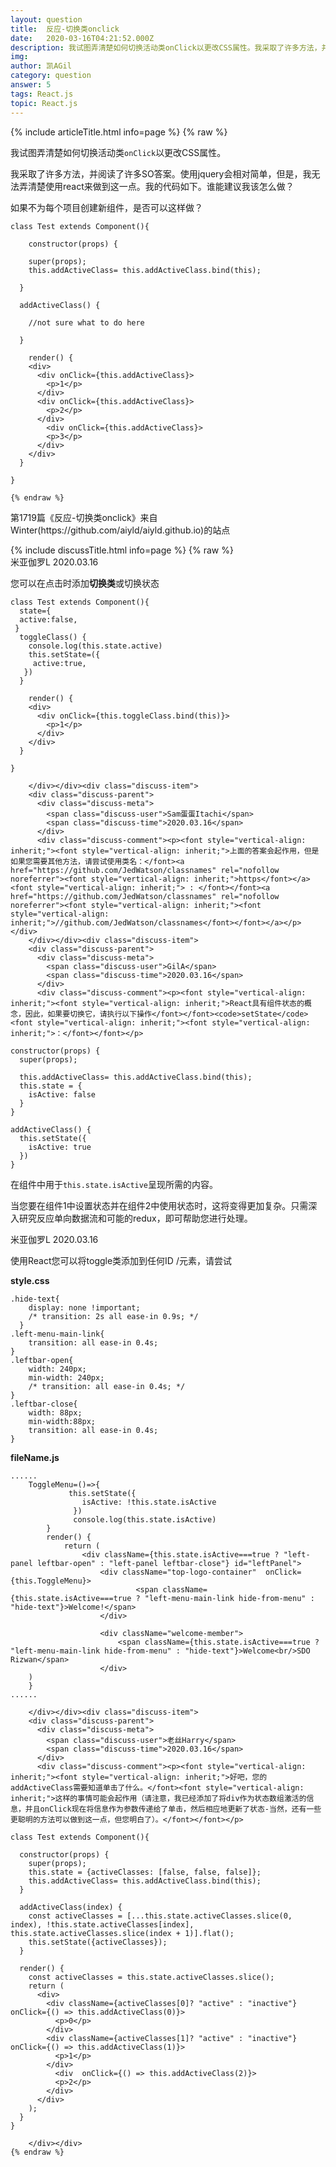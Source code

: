 ```yaml
---
layout: question
title:  反应-切换类onclick
date:   2020-03-16T04:21:52.000Z
description: 我试图弄清楚如何切换活动类onClick以更改CSS属性。我采取了许多方法，并阅读了许多SO答案。使用jquery会相对简单，但是，我无法弄清楚使用r...
img: 
author: 凯AGil
category: question
answer: 5
tags: React.js
topic: React.js
---
```

<div class="article-root">
  <div class="article">
    {% include articleTitle.html info=page %}
    {% raw %}
    <div class="article-content"><p><font style="vertical-align: inherit;"><font style="vertical-align: inherit;">我试图弄清楚如何切换活动类</font></font><code>onClick</code><font style="vertical-align: inherit;"><font style="vertical-align: inherit;">以更改CSS属性。</font></font></p>

<p><font style="vertical-align: inherit;"><font style="vertical-align: inherit;">我采取了许多方法，并阅读了许多SO答案。</font><font style="vertical-align: inherit;">使用jquery会相对简单，但是，我无法弄清楚使用react来做到这一点。</font><font style="vertical-align: inherit;">我的代码如下。</font><font style="vertical-align: inherit;">谁能建议我该怎么做？</font></font></p>

<p><font style="vertical-align: inherit;"><font style="vertical-align: inherit;">如果不为每个项目创建新组件，是否可以这样做？</font></font></p>

<pre><code>class Test extends Component(){<font></font>
<font></font>
    constructor(props) {<font></font>
<font></font>
    super(props);<font></font>
    this.addActiveClass= this.addActiveClass.bind(this);<font></font>
<font></font>
  }<font></font>
<font></font>
  addActiveClass() {<font></font>
<font></font>
    //not sure what to do here<font></font>
<font></font>
  }<font></font>
<font></font>
    render() {<font></font>
    &lt;div&gt;<font></font>
      &lt;div onClick={this.addActiveClass}&gt;<font></font>
        &lt;p&gt;1&lt;/p&gt;<font></font>
      &lt;/div&gt;<font></font>
      &lt;div onClick={this.addActiveClass}&gt;<font></font>
        &lt;p&gt;2&lt;/p&gt;<font></font>
      &lt;/div&gt;<font></font>
        &lt;div onClick={this.addActiveClass}&gt;<font></font>
        &lt;p&gt;3&lt;/p&gt;<font></font>
      &lt;/div&gt;<font></font>
    &lt;/div&gt;<font></font>
  }<font></font>
<font></font>
}<font></font>
</code></pre></div>
    {% endraw %}
  </div>
  <p class="winter_mark">第1719篇《反应-切换类onclick》来自Winter(https://github.com/aiyld/aiyld.github.io)的站点</p>
  <div class="discuss-wrapper">
    {% include discussTitle.html info=page %}
    {% raw %}
    <div class="discuss-item">
        <div class="discuss-parent">
          <div class="discuss-meta">
            <span class="discuss-user">米亚伽罗L</span>
            <span class="discuss-time">2020.03.16</span>
          </div>
          <div class="discuss-comment"><p><font style="vertical-align: inherit;"><font style="vertical-align: inherit;">您可以</font><font style="vertical-align: inherit;">在点击时</font><font style="vertical-align: inherit;">添加</font></font><strong><font style="vertical-align: inherit;"><font style="vertical-align: inherit;">切换类</font></font></strong><font style="vertical-align: inherit;"><font style="vertical-align: inherit;">或切换状态</font></font></p>

<pre><code>class Test extends Component(){<font></font>
  state={<font></font>
  active:false, <font></font>
 }<font></font>
  toggleClass() {<font></font>
    console.log(this.state.active)<font></font>
    this.setState=({<font></font>
     active:true,<font></font>
   })<font></font>
  }<font></font>
<font></font>
    render() {<font></font>
    &lt;div&gt;<font></font>
      &lt;div onClick={this.toggleClass.bind(this)}&gt;<font></font>
        &lt;p&gt;1&lt;/p&gt;<font></font>
      &lt;/div&gt;<font></font>
    &lt;/div&gt;<font></font>
  }<font></font>
<font></font>
}<font></font>
</code></pre></div>
        </div></div><div class="discuss-item">
        <div class="discuss-parent">
          <div class="discuss-meta">
            <span class="discuss-user">Sam蛋蛋Itachi</span>
            <span class="discuss-time">2020.03.16</span>
          </div>
          <div class="discuss-comment"><p><font style="vertical-align: inherit;"><font style="vertical-align: inherit;">上面的答案会起作用，但是如果您需要其他方法，请尝试使用类名：</font><a href="https://github.com/JedWatson/classnames" rel="nofollow noreferrer"><font style="vertical-align: inherit;">https</font></a><font style="vertical-align: inherit;"> : </font></font><a href="https://github.com/JedWatson/classnames" rel="nofollow noreferrer"><font style="vertical-align: inherit;"><font style="vertical-align: inherit;">//github.com/JedWatson/classnames</font></font></a></p></div>
        </div></div><div class="discuss-item">
        <div class="discuss-parent">
          <div class="discuss-meta">
            <span class="discuss-user">GilA</span>
            <span class="discuss-time">2020.03.16</span>
          </div>
          <div class="discuss-comment"><p><font style="vertical-align: inherit;"><font style="vertical-align: inherit;">React具有组件状态的概念，因此，如果要切换它，请执行以下操作</font></font><code>setState</code><font style="vertical-align: inherit;"><font style="vertical-align: inherit;">：</font></font></p>

<pre><code>constructor(props) {<font></font>
  super(props);<font></font>
<font></font>
  this.addActiveClass= this.addActiveClass.bind(this);<font></font>
  this.state = {<font></font>
    isActive: false<font></font>
  }<font></font>
}<font></font>
<font></font>
addActiveClass() {<font></font>
  this.setState({<font></font>
    isActive: true<font></font>
  })<font></font>
}<font></font>
</code></pre>

<p><font style="vertical-align: inherit;"><font style="vertical-align: inherit;">在组件中用于</font></font><code>this.state.isActive</code><font style="vertical-align: inherit;"><font style="vertical-align: inherit;">呈现所需的内容。</font></font></p>

<p><font style="vertical-align: inherit;"><font style="vertical-align: inherit;">当您要在组件1中设置状态并在组件2中使用状态时，这将变得更加复杂。</font><font style="vertical-align: inherit;">只需深入研究反应单向数据流和可能的redux，即可帮助您进行处理。</font></font></p></div>
        </div></div><div class="discuss-item">
        <div class="discuss-parent">
          <div class="discuss-meta">
            <span class="discuss-user">米亚伽罗L</span>
            <span class="discuss-time">2020.03.16</span>
          </div>
          <div class="discuss-comment"><p><font style="vertical-align: inherit;"><font style="vertical-align: inherit;">使用React您可以将toggle类添加到任何ID /元素，请尝试 </font></font></p>

<p><strong><font style="vertical-align: inherit;"><font style="vertical-align: inherit;">style.css</font></font></strong></p>

<pre><code>.hide-text{<font></font>
    display: none !important;<font></font>
    /* transition: 2s all ease-in 0.9s; */<font></font>
  }<font></font>
.left-menu-main-link{<font></font>
    transition: all ease-in 0.4s;<font></font>
}<font></font>
.leftbar-open{<font></font>
    width: 240px;<font></font>
    min-width: 240px;<font></font>
    /* transition: all ease-in 0.4s; */<font></font>
}<font></font>
.leftbar-close{<font></font>
    width: 88px;<font></font>
    min-width:88px;<font></font>
    transition: all ease-in 0.4s;<font></font>
}<font></font>
</code></pre>

<p><strong><font style="vertical-align: inherit;"><font style="vertical-align: inherit;">fileName.js</font></font></strong></p>

<pre><code>......<font></font>
    ToggleMenu=()=&gt;{<font></font>
             this.setState({<font></font>
                isActive: !this.state.isActive<font></font>
              })<font></font>
              console.log(this.state.isActive)<font></font>
        }<font></font>
        render() {<font></font>
            return (<font></font>
                &lt;div className={this.state.isActive===true ? "left-panel leftbar-open" : "left-panel leftbar-close"} id="leftPanel"&gt;<font></font>
                    &lt;div className="top-logo-container"  onClick={this.ToggleMenu}&gt;<font></font>
                            &lt;span className={this.state.isActive===true ? "left-menu-main-link hide-from-menu" : "hide-text"}&gt;Welcome!&lt;/span&gt;<font></font>
                    &lt;/div&gt;<font></font>
<font></font>
                    &lt;div className="welcome-member"&gt;<font></font>
                        &lt;span className={this.state.isActive===true ? "left-menu-main-link hide-from-menu" : "hide-text"}&gt;Welcome&lt;br/&gt;SDO Rizwan&lt;/span&gt;<font></font>
                    &lt;/div&gt;<font></font>
    )<font></font>
    }<font></font>
......<font></font>
</code></pre></div>
        </div></div><div class="discuss-item">
        <div class="discuss-parent">
          <div class="discuss-meta">
            <span class="discuss-user">老丝Harry</span>
            <span class="discuss-time">2020.03.16</span>
          </div>
          <div class="discuss-comment"><p><font style="vertical-align: inherit;"><font style="vertical-align: inherit;">好吧，您的addActiveClass需要知道单击了什么。</font><font style="vertical-align: inherit;">这样的事情可能会起作用（请注意，我已经添加了将div作为状态数组激活的信息，并且onClick现在将信息作为参数传递给了单击，然后相应地更新了状态-当然，还有一些更聪明的方法可以做到这一点，但您明白了）。</font></font></p>

<pre><code>class Test extends Component(){<font></font>
<font></font>
  constructor(props) {<font></font>
    super(props);<font></font>
    this.state = {activeClasses: [false, false, false]};<font></font>
    this.addActiveClass= this.addActiveClass.bind(this);<font></font>
  }<font></font>
<font></font>
  addActiveClass(index) {<font></font>
    const activeClasses = [...this.state.activeClasses.slice(0, index), !this.state.activeClasses[index], this.state.activeClasses.slice(index + 1)].flat();<font></font>
    this.setState({activeClasses});<font></font>
  }<font></font>
<font></font>
  render() {<font></font>
    const activeClasses = this.state.activeClasses.slice();<font></font>
    return (<font></font>
      &lt;div&gt;<font></font>
        &lt;div className={activeClasses[0]? "active" : "inactive"} onClick={() =&gt; this.addActiveClass(0)}&gt;<font></font>
          &lt;p&gt;0&lt;/p&gt;<font></font>
        &lt;/div&gt;<font></font>
        &lt;div className={activeClasses[1]? "active" : "inactive"} onClick={() =&gt; this.addActiveClass(1)}&gt;<font></font>
          &lt;p&gt;1&lt;/p&gt;<font></font>
        &lt;/div&gt;<font></font>
          &lt;div  onClick={() =&gt; this.addActiveClass(2)}&gt;<font></font>
          &lt;p&gt;2&lt;/p&gt;<font></font>
        &lt;/div&gt;<font></font>
      &lt;/div&gt;<font></font>
    );<font></font>
  }<font></font>
}<font></font>
</code></pre></div>
        </div></div>
    {% endraw %}
  </div>
<div>
